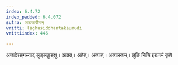 ```yaml
---
index: 6.4.72
index_padded: 6.4.072
sutra: आडजादीनाम्
vritti: laghusiddhantakaumudi
vrittiindex: 446

---
```

अजादेरङ्गस्याट् लुङ्लङॢङ्क्षु। आतत्। अतेत्। अत्यात्। अत्यास्ताम्। लुङि सिचि इडागमे कृते